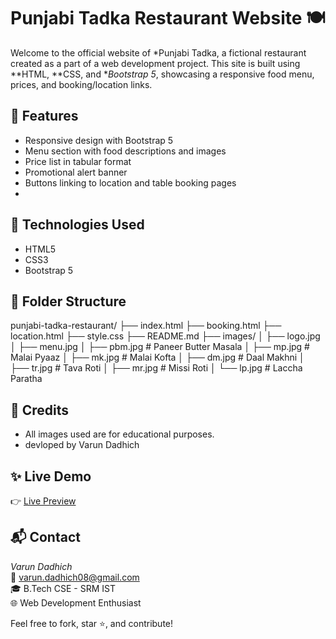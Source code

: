 # Punjabi Tadka Restaurant Website 🍽

Welcome to the official website of *Punjabi Tadka, a fictional restaurant created as a part of a web development project. This site is built using **HTML, **CSS, and **Bootstrap 5*, showcasing a responsive food menu, prices, and booking/location links.

## 🚀 Features

- Responsive design with Bootstrap 5
- Menu section with food descriptions and images
- Price list in tabular format
- Promotional alert banner
- Buttons linking to location and table booking pages
- 
## 🔧 Technologies Used

- HTML5
- CSS3
- Bootstrap 5

## 📁 Folder Structure

punjabi-tadka-restaurant/
├── index.html
├── booking.html
├── location.html
├── style.css
├── README.md
├── images/
│   ├── logo.jpg
│   ├── menu.jpg
│   ├── pbm.jpg          # Paneer Butter Masala
│   ├── mp.jpg           # Malai Pyaaz
│   ├── mk.jpg           # Malai Kofta
│   ├── dm.jpg           # Daal Makhni
│   ├── tr.jpg           # Tava Roti
│   ├── mr.jpg           # Missi Roti
│   └── lp.jpg           # Laccha Paratha

## 📣 Credits

- All images used are for educational purposes.
- devloped by Varun Dadhich

## ✨ Live Demo 
👉 [Live Preview]( https://varundadhich08.github.io/Punjabi_Restaurant/)

## 📬 Contact

*Varun Dadhich*  
📧 varun.dadhich08@gmail.com  
🎓 B.Tech CSE - SRM IST  
🌐 Web Development Enthusiast  


Feel free to fork, star ⭐, and contribute!
